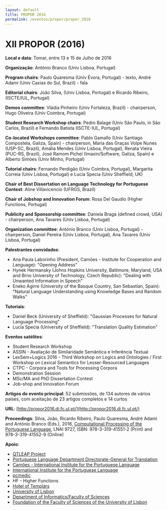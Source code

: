 ```yaml
---
layout: default
title: PROPOR 2016
permalink: /eventos/propor/propor_2016
---
```


# XII PROPOR (2016)



__Local e data__: Tomar, entre 13 e 15 de Julho de 2016

__Organização__: António Branco (Univ Lisboa, Portugal)

__Program chairs__: Paulo Quaresma (Univ Évora, Portugal) - texto, André Adami (Univ Caxias do Sul, Brazil) - fala

__Editorial chairs__: João Silva, (Univ Lisboa, Portugal) e Ricardo Ribeiro, (ISCTE/IUL, Portugal)

__Demos committee__: Vládia Pinheiro (Univ Fortaleza, Brazil) - chairperson, Hugo Oliveira (Univ Coimbra, Portugal)

__Student Research Workshop chairs__: Pedro Balage (Univ São Paulo, in São Carlos, Brazil) e Fernando Batista (ISCTE-IUL, Portugal)

__Co-located Workshops committee__: Pablo Gamallo (Univ Santiago Compostela, Galiza, Spain) - chairperson, Maria das Graças Volpe Nunes (USP-SC, Brazil), Amália Mendes (Univ Lisboa, Portugal), Renata Vieira (PUC-RS, Brazil), José Ramom Pichel (Imaxin/Software, Galiza, Spain) e Alberto Simões (Univ Minho, Portugal)

__Tutorial chairs__: Fernando Perdigão (Univ Coimbra, Portugal), Margarita Correia (Univ Lisboa, Portugal) e Lucia Specia (Univ Sheffield, UK)

__Chair of Best Dissertation on Language Technology for Portuguese Contest__: Aline Villavicencio (UFRGS, Brazil)

__Chair of Jobshop and Innovation Forum__: Rosa Del Gaudio (Higher Functions, Portugal)

__Publicity and Sponsorship committee__: Daniela Braga (defined crowd, USA) - chairperson, Ana Tavares (Univ Lisboa, Portugal)

__Organization committee__: António Branco (Univ Lisboa, Portugal) - chairperson, Daniel Pereira (Univ Lisboa, Portugal), Ana Tavares (Univ Lisboa, Portugal)

__Palestrantes convidados__:
  
* Ana Paula Laborinho (President, Camões - Institute for Cooperation and Language): "Opening Address"
* Hynek Hermansky (Johns Hopkins University, Baltimore, Maryland, USA and Brno University of Technology, Czech Republic): "Dealing with Unwanted Information in Speech"
* Eneko Agirre (University of the Basque Country, San Sebastian, Spain): "Natural Language Understanding using Knowledge Bases and Random Walks"

__Tutoriais__:

* Daniel Beck (University of Sheffield): "Gaussian Processes for Natural Language Processing"
* Lucia Specia (University of Sheffield): "Translation Quality Estimation"
  
__Eventos satélites__:

* Student Research Workshop
* ASSIN - Avaliação de Similaridade Semântica e Inferência Textual
* LexSem+Logics 2016 - Third Workshop on Logics and Ontologies / First Workshop on Lexical Semantics for Lesser-Resourced Languages
* CTPC - Corpora and Tools for Processing Corpora
* Demonstration Session
* MSc/MA and PhD Dissertation Contest
* Job-shop and Innovation Forum

__Artigos do evento principal__: 52 submissões, de 134 autores de vários países, com aceitação de 23 artigos completos e 14 curtos

__URL__: [http://propor2016.di.fc.ul.pt/](http://propor2016.di.fc.ul.pt/)
   
__Proceedings__: Silva, João, Ricardo Ribeiro, Paulo Quaresma, André Adami and António Branco (Eds.), 2016, [Computational Processing of the Portuguese Language](http://link.springer.com/book/10.1007%2F978-3-319-41552-9), LNAI 9727, ISBN: 978-3-319-41551-2 (Print) and 978-3-319-41552-9 (Online)

__Apoio__: 

* [QTLEAP Project](http://qtleap.eu/)
* [Portuguese Language Department Directorate-General for Translation](http://ec.europa.eu/dgs/translation/index_en.htm)
* [Camões - International Institute for the Portuguese Language](http://www.instituto-camoes.pt/)
* [International Institute for the Portuguese Language](http://iilp.cplp.org/home.html)
* [pcmedic](http://www.pcmedic.pt/)
* HF - Higher Functions
* [Hotel of Templars](http://www.hoteldostemplarios.pt/)
* [University of Lisbon](http://www.ulisboa.pt/)
* [Department of Informatics/Faculty of Sciences](https://ciencias.ulisboa.pt/)
* [Foundation of the Faculty of Sciences of the University of Lisbon](https://ciencias.ulisboa.pt/pt/funda%C3%A7%C3%A3o-da-fcul)


